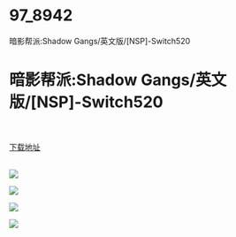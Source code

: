 # 97_8942
暗影帮派:Shadow Gangs/英文版/[NSP]-Switch520
# 暗影帮派:Shadow Gangs/英文版/[NSP]-Switch520
 <br/></br>
[下载地址](https://www.switch520.cc/article/8942 "下载地址")
<br/></br>

<p><img src="https://www.switch520.cc/muke_img/upload_art_editor_20210108-1_2c42cab2eb1f8f293bf1854944d1bda3.jpg"></p>
<p><img src="https://www.switch520.cc/muke_img/upload_art_editor_20210108-1_58974a697cf7ae90cc5c46ebd1f8f249.jpg"></p>
<p><img src="https://www.switch520.cc/muke_img/upload_art_editor_20210108-1_28d21c2906dd114ec24051a06c899451.jpg"></p>
<p><img src="https://www.switch520.cc/muke_img/upload_art_editor_20210108-1_ec6e13843fc48edae0e82555e781509b.jpg"></p>
<p><strong>&nbsp;</strong></p>
